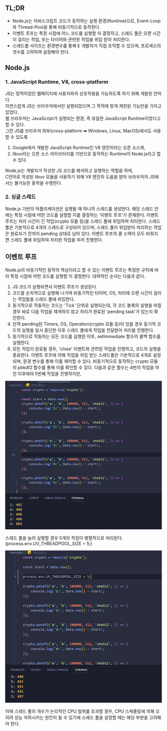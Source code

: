 ## TL;DR
- Node.js는 자바스크립트 코드가 동작하는 실행 환경(Runtime)으로, Event-Loop와 Thread-Pool을 통해 비동기적으로 동작한다.
- 이벤트 루프는 특정 시점에 어느 코드를 실행할 지 결정하고, 스레드 풀은 오랜 시간이 걸리는 작업, 또는 타이머와 관련된 작업을 위임 받아 처리한다.
- 스레드풀 사이즈는 환경변수를 통해ㅔ 개발자가 직접 조작할 수 있으며, 프로세스의 갯수를 고려하여 설정해야 한다.

## Node.js
### 1. JavaScript Runtime, V8, cross-platform
JS는 정적이었던 웹페이지에 사용자와의 상호작용을 가능하도록 하기 위해 개발된 언어다.   
자연스럽게 JS는 브라우저에서만 실행되었으며 그 목적에 맞게 제한된 기능만을 가지고 있었다.   
웹 브라우저는 JavaScript가 실행되는 환경, 즉 유일한 JavaScript Runtime이었다고 할 수 있다.  
그런 JS를 브라우저 외부(cross-platform ➡ Windows, Linux, MacOS)에서도 사용할 수 있도록   
1. Google에서 개발한 JavaScript Runtime인 V8 엔진이라는 오픈 소스와,   
2. libuv라는 오픈 소스 라이브러리를 기반으로 동작하는 Runtime이 Node.js라고 할 수 있다.   

Node.js는 개발자가 작성한 JS 코드를 해석하고 실행하는 역할을 하며,   
C언어로 작성된 libuv 모듈을 사용하기 위해 V8 엔진의 도움을 받아 브라우저의 JS에서는 불가능한 동작을 수행한다.

### 2. 싱글 스레드
Node.js 기반의 어플리케이션은 실행될 때 하나의 스레드를 생성한다.
해당 스레드 안에는 특정 시점에 어떤 코드를 실행할 지를 결정하는 '이벤트 루프'가 존재한다.
이벤트 루프는 처리 시간이 긴 작업(crypto 모듈 등)을 스레드 풀에 위임하여 처리한다.
스레드 풀은 기본적으로 4개의 스레드로 구성되어 있으며,
스레드 풀이 위임받아 처리하는 작업은 완료되기 전까지 pending 상태로 남아 있다.
이벤트 루프의 콜 스택이 모두 비워지면 스레드 풀에 위임하여 처리한 작업을 마저 진행한다.

## 이벤트 루프
Node.js의 비동기적인 동작의 핵심이라고 할 수 있는 이벤트 루프는 특정한 규칙에 따라
특정 시점에 어떤 코드를 실행할 지 결정한다.
대략적인 순서는 다음과 같다.
1. JS 코드가 실행되면서 이벤트 루프가 생성된다.
2. 코드를 순차적으로 실행해 나가며 비동기적인 타이머, OS, 처리에 오랜 시간이 걸리는 작업들을 스레드 풀에 위임한다.
3. 동기적으로 작동하는 코드는 'Tick' 단위로 실행되는데, 각 코드 블록의 실행을 마칠 경우 바로 다음 작업을 재개하지 않고 처리가 완료된 'pending task'가 있는지 확인한다.
4. 만약 pending된 Timers, OS, Operation(crypto 모듈 등)이 있을 경우 동기적 코드의 실행을 일시 중단한 이후 스레드 풀에게 작업을 전달받아 처리를 진행한다.
5. 동기적으로 작동하는 모든 코드를 실행한 이후, setImmediate 함수의 콜백 함수를 실행한다.
6. 모든 작업이 완료될 경우, 'close' 이벤트와 관련된 작업을 진행하고, 코드의 실행을 종료한다.
이벤트 루프에 의해 작업을 위임 받는 스레드풀은 기본적으로 4개로 설정되며,
환경 변수를 통해 이를 제어할 수 있다.
비동기적으로 동작하는 crypto 모듈의 pbkdf2 함수를 통해 이를 확인할 수 있다.
다음과 같은 함수는 4번의 작업을 마친 이후에야 5번째 작업을 진행하지만,

![](../../assets/3-programming-language/1-javascript/1.png)

스레드 풀을 늘려 실행할 경우 5개의 작업이 병렬적으로 처리된다.
(process.env.UV_THREADPOOL_SIZE = 5;)

![](../../assets/3-programming-language/1-javascript/2.png)

이때 스레드 풀의 개수가 논리적인 CPU 범위를 초과할 경우, CPU 스케줄링에 의해 오히려 성능 저하시키는 원인이 될 수 있기에 스레드 풀을 설정할 때는 해당 부분을 고려해야 한다.